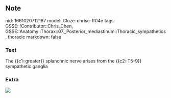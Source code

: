 ## Note
nid: 1661020712187
model: Cloze-chrisc-ff04e
tags: GSSE::!Contributor::Chris_Chen, GSSE::Anatomy::Thorax::07._Posterior_mediastinum::Thoracic_sympathetics, thoracic
markdown: false

### Text
The {{c1::greater}} splanchnic nerve arises from the {{c2::T5-9}} sympathetic ganglia

### Extra
<img src="Gray839.png">
